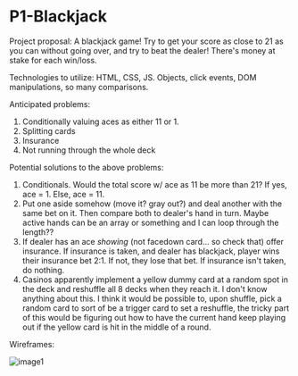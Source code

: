 # P1-Blackjack

Project proposal:
A blackjack game! Try to get your score as close to 21 as you can without going over, and try to beat the dealer! There's money at stake for each win/loss.


Technologies to utilize:
HTML, CSS, JS. Objects, click events, DOM manipulations, so many comparisons.


Anticipated problems:
  1) Conditionally valuing aces as either 11 or 1.
  2) Splitting cards
  3) Insurance
  4) Not running through the whole deck


Potential solutions to the above problems:
  1) Conditionals. Would the total score w/ ace as 11 be more than 21? If yes, ace = 1. Else, ace = 11.
  2) Put one aside somehow (move it? gray out?) and deal another with the same bet on it. Then compare both to dealer's hand in turn. Maybe active hands can be an array or something and I can loop through the length??
  3) If dealer has an ace *showing* (not facedown card... so check that) offer insurance. If insurance is taken, and dealer has blackjack, player wins their insurance bet 2:1. If not, they lose that bet. If insurance isn't taken, do nothing.
  4) Casinos apparently implement a yellow dummy card at a random spot in the deck and reshuffle all 8 decks when they reach it. I don't know anything about this. I think it would be possible to, upon shuffle, pick a random card to sort of be a trigger card to set a reshuffle, the tricky part of this would be figuring out how to have the current hand keep playing out if the yellow card is hit in the middle of a round.


Wireframes:

![image1](https://user-images.githubusercontent.com/47397924/55332904-3db14000-5464-11e9-8ecd-331de4fb8c92.jpeg)
